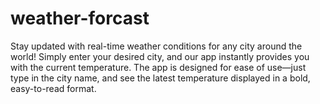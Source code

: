 # weather-forcast
Stay updated with real-time weather conditions for any city around the world! Simply enter your desired city, and our app instantly provides you with the current temperature. The app is designed for ease of use—just type in the city name, and see the latest temperature displayed in a bold, easy-to-read format.
